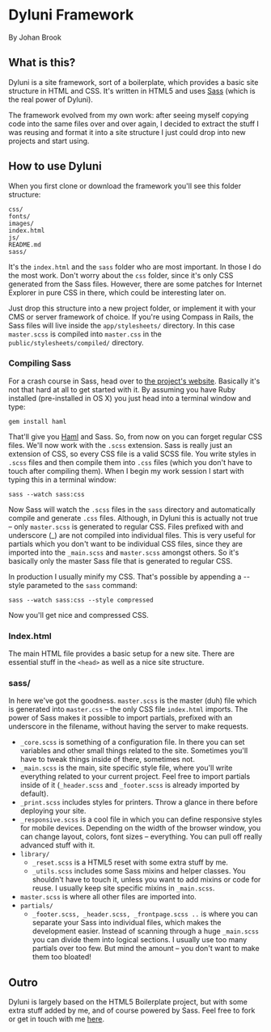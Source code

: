 # Dyluni Framework

By Johan Brook

## What is this?

Dyluni is a site framework, sort of a boilerplate, which provides a basic site structure in HTML and CSS. It's written in HTML5 and uses [Sass](http://sass-lang.com "Sass") (which is the real power of Dyluni). 

The framework evolved from my own work: after seeing myself copying code into the same files over and over again, I decided to extract the stuff I was reusing and format it into a site structure I just could drop into new projects and start using. 

## How to use Dyluni

When you first clone or download the framework you'll see this folder structure:

	css/
	fonts/
	images/
	index.html
	js/
	README.md
	sass/

It's the `index.html` and the `sass` folder who are most important. In those I do the most work. Don't worry about the `css` folder, since it's only CSS generated from the Sass files. However, there are some patches for Internet Explorer in pure CSS in there, which could be interesting later on.

Just drop this structure into a new project folder, or implement it with your CMS or server framework of choice. If you're using Compass in Rails, the Sass files will live inside the `app/stylesheets/` directory. In this case `master.scss` is compiled into `master.css` in the `public/stylesheets/compiled/` directory. 

### Compiling Sass

For a crash course in Sass, head over to [the project's website](http://sass-lang.com/tutorial.html). Basically it's not that hard at all to get started with it. By assuming you have Ruby installed (pre-installed in OS X) you just head into a terminal window and type:

	gem install haml

That'll give you [Haml](http://haml-lang.com/) and Sass. So, from now on you can forget regular CSS files. We'll now work with the `.scss` extension. Sass is really just an extension of CSS, so every CSS file is a valid SCSS file. You write styles in `.scss` files and then compile them into `.css` files (which you don't have to touch after compiling them). When I begin my work session I start with typing this in a terminal window:

	sass --watch sass:css

Now Sass will watch the `.scss` files in the `sass` directory and automatically compile and generate `.css` files. Although, in Dyluni this is actually not true – only `master.scss` is generated to regular CSS. Files prefixed with and underscore (_) are not compiled into individual files. This is very useful for partials which you don't want to be individual CSS files, since they are imported into the `_main.scss` and `master.scss` amongst others. So it's basically only the master Sass file that is generated to regular CSS.

In production I usually minify my CSS. That's possible by appending a --style parameted to the `sass` command:

	sass --watch sass:css --style compressed

Now you'll get nice and compressed CSS.

### Index.html

The main HTML file provides a basic setup for a new site. There are essential stuff in the `<head>` as well as a nice site structure.
	
### sass/

In here we've got the goodness. `master.scss` is the master (duh) file which is generated into `master.css` – the only CSS file `index.html` imports. The power of Sass makes it possible to import partials, prefixed with an underscore in the filename, without having the server to make requests. 

- `_core.scss` is something of a configuration file. In there you can set variables and other small things related to the site. Sometimes you'll have to tweak things inside of there, sometimes not.
- `_main.scss` is the main, site specific style file, where you'll write everything related to your current project. Feel free to import partials inside of it (`_header.scss` and `_footer.scss` is already imported by default).
- `_print.scss` includes styles for printers. Throw a glance in there before deploying your site.
- `_responsive.scss` is a cool file in which you can define responsive styles for mobile devices. Depending on the width of the browser window, you can change layout, colors, font sizes – everything. You can pull off really advanced stuff with it.
- `library/`
	- `_reset.scss` is a HTML5 reset with some extra stuff by me.
	- `_utils.scss` includes some Sass mixins and helper classes. You shouldn't have to touch it, unless you want to add mixins or code for reuse. I usually keep site specific mixins in `_main.scss`.
- `master.scss` is where all other files are imported into.
- `partials/`
	- `_footer.scss, _header.scss, _frontpage.scss ..` is where you can separate your Sass into individual files, which makes the development easier. Instead of scanning through a huge `_main.scss` you can divide them into logical sections. I usually use too many partials over too few. But mind the amount – you don't want to make them too bloated!

## Outro

Dyluni is largely based on the HTML5 Boilerplate project, but with some extra stuff added by me, and of course powered by Sass. Feel free to fork or get in touch with me [here](http://johanbrook.com/about/contact "Contact"). 
